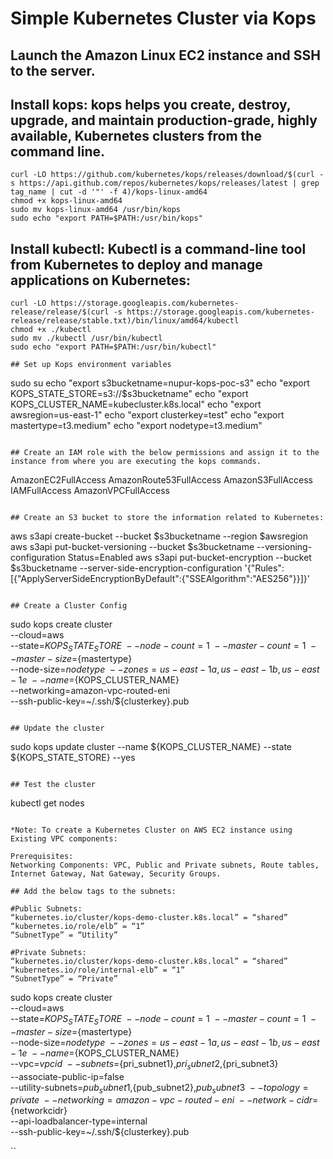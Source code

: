 # Simple Kubernetes Cluster via Kops

## Launch the Amazon Linux EC2 instance and SSH to the server.

## Install kops: kops helps you create, destroy, upgrade, and maintain production-grade, highly available, Kubernetes clusters from the command line.

```
curl -LO https://github.com/kubernetes/kops/releases/download/$(curl -s https://api.github.com/repos/kubernetes/kops/releases/latest | grep tag_name | cut -d '"' -f 4)/kops-linux-amd64
chmod +x kops-linux-amd64
sudo mv kops-linux-amd64 /usr/bin/kops
sudo echo "export PATH=$PATH:/usr/bin/kops"
```

## Install kubectl: Kubectl is a command-line tool from Kubernetes to deploy and manage applications on Kubernetes:

```
curl -LO https://storage.googleapis.com/kubernetes-release/release/$(curl -s https://storage.googleapis.com/kubernetes-release/release/stable.txt)/bin/linux/amd64/kubectl
chmod +x ./kubectl
sudo mv ./kubectl /usr/bin/kubectl
sudo echo "export PATH=$PATH:/usr/bin/kubectl"

## Set up Kops environment variables

```
sudo su
echo "export s3bucketname=nupur-kops-poc-s3"
echo "export KOPS_STATE_STORE=s3://$s3bucketname"
echo "export KOPS_CLUSTER_NAME=kubecluster.k8s.local"
echo "export awsregion=us-east-1"
echo "export clusterkey=test"
echo "export mastertype=t3.medium"
echo "export nodetype=t3.medium"
```

## Create an IAM role with the below permissions and assign it to the instance from where you are executing the kops commands.

```
AmazonEC2FullAccess
AmazonRoute53FullAccess
AmazonS3FullAccess
IAMFullAccess
AmazonVPCFullAccess
```

## Create an S3 bucket to store the information related to Kubernetes:

```
aws s3api create-bucket --bucket $s3bucketname --region $awsregion
aws s3api put-bucket-versioning --bucket $s3bucketname --versioning-configuration Status=Enabled
aws s3api put-bucket-encryption --bucket $s3bucketname  --server-side-encryption-configuration '{"Rules":[{"ApplyServerSideEncryptionByDefault":{"SSEAlgorithm":"AES256"}}]}'
```

## Create a Cluster Config

```
sudo kops create cluster \
--cloud=aws \
--state=${KOPS_STATE_STORE} \
--node-count=1 \
--master-count=1 \
--master-size=${mastertype} \
--node-size=${nodetype} \
--zones=us-east-1a,us-east-1b,us-east-1e \
--name=${KOPS_CLUSTER_NAME} \
--networking=amazon-vpc-routed-eni \
--ssh-public-key=~/.ssh/${clusterkey}.pub
```

## Update the cluster

```
sudo kops update cluster --name ${KOPS_CLUSTER_NAME} --state ${KOPS_STATE_STORE} --yes
```

## Test the cluster

```
kubectl get nodes
```

*Note: To create a Kubernetes Cluster on AWS EC2 instance using Existing VPC components:

Prerequisites:
Networking Components: VPC, Public and Private subnets, Route tables, Internet Gateway, Nat Gateway, Security Groups.

## Add the below tags to the subnets:

#Public Subnets: 
“kubernetes.io/cluster/kops-demo-cluster.k8s.local” = “shared” “kubernetes.io/role/elb” = “1” 
“SubnetType” = “Utility” 

#Private Subnets:
“kubernetes.io/cluster/kops-demo-cluster.k8s.local” = “shared” “kubernetes.io/role/internal-elb” = “1” 
“SubnetType” = “Private”

```
sudo kops create cluster \
--cloud=aws \
--state=${KOPS_STATE_STORE} \
--node-count=1 \
--master-count=1 \
--master-size=${mastertype} \
--node-size=${nodetype} \
--zones=us-east-1a,us-east-1b,us-east-1e \
--name=${KOPS_CLUSTER_NAME} \
--vpc=${vpcid} \
--subnets=${pri_subnet1},${pri_subnet2},${pri_subnet3} \
--associate-public-ip=false \
--utility-subnets=${pub_subnet1},${pub_subnet2},${pub_subnet3} \
--topology=private \
--networking=amazon-vpc-routed-eni \
--network-cidr=${networkcidr} \
--api-loadbalancer-type=internal \
--ssh-public-key=~/.ssh/${clusterkey}.pub

``




